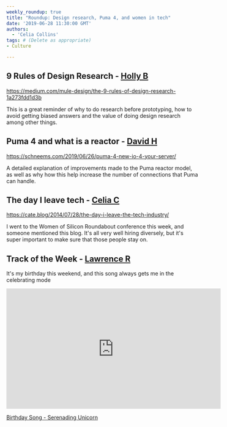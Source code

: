```yaml
---
weekly_roundup: true
title: "Roundup: Design research, Puma 4, and women in tech"
date: '2019-06-28 11:30:00 GMT'
authors:
  - 'Celia Collins'
tags: # (Delete as appropriate)
- Culture

---
```


## 9 Rules of Design Research  - [Holly B](/people#holly-brenan)

https://medium.com/mule-design/the-9-rules-of-design-research-1a273fdd1d3b

This is a great reminder of why to do research before prototyping,  how to avoid getting biased answers and the value of doing design research among other things.

## Puma 4 and what is a reactor - [David H](/people#david-henry)

https://schneems.com/2019/06/26/puma-4-new-io-4-your-server/

A detailed explanation of improvements made to the Puma reactor model, as well as why how this help increase the number of connections that Puma can handle.

## The day I leave tech - [Celia C](/people#celia-collins)

https://cate.blog/2014/07/28/the-day-i-leave-the-tech-industry/

I went to the Women of Silicon Roundabout conference this week, and someone mentioned this blog. It's all very well hiring diversely, but it's super important to make sure that those people stay on.

## Track of the Week - [Lawrence R](/people#lawrence-richards)

It's my birthday this weekend, and this song always gets me in the celebrating mode

<iframe width="560" height="315" src="https://www.youtube.com/embed/8dy3ZqHojd8" frameborder="0" allow="accelerometer; autoplay; encrypted-media; gyroscope; picture-in-picture" allowfullscreen></iframe>

[Birthday Song - Serenading Unicorn](https://www.youtube.com/watch?v=8dy3ZqHojd8)
